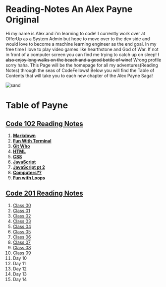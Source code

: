 # **Reading-Notes** An Alex Payne Original 

Hi my name is Alex and i'm learning to code! I currently work over at OfferUp as a System Admin but hope to move over to the dev side and would love to become a machine learning engineer as the end goal. In my free time I love to play video games like hearthstone and God of War. If not in front of a computer screen you can find me trying to catch up on sleep! ~~I also enjoy long walks on the beach and a good bottle of wine!~~ Wrong profile sorry haha. This Page will be the homepage for all my adventures(Reading Notes\) through the seas of CodeFellows! Below you will find the Table of Contents that will take you to each new chapter of the Alex Payne Saga! 


![sand](https://user-images.githubusercontent.com/81712870/114113655-04eaa380-9894-11eb-96e0-be4bc596e323.jpg)


# **Table of Payne**

## [**Code 102 Reading Notes**](/102/102homepage.md)
  1. [**Markdown**](/102/Markdown.md)  
  2. [**Fun With Terminal**](/102/Terminal.md)
  3. [**Git Who**](/102/Git.md)
  4. [**HTML**](/102/HTML.md)
  5. [**CSS**](/102/css.md)
  6. [**JavaScript**](/102/javascript.md)
  7. [**JavaScript pt 2**](/102/yonkojavascript.md)
  8. [**Computers??**](/102/howcomputerwork.md)
  9. [**Fun with Loops**](/102/yonkojavascript3.md)  
 
## [**Code 201 Reading Notes**](/201/201homepage.md)
  1. [Class 00](/201/class-01.md)
  2. [Class 01](/201/class-02.md)
  3. [Class 02](/201/class-03.md)
  4. [Class 03](/201/class-04.md)
  5. [Class 04](/201/class-05.md)
  6. [Class 05](/201/class-06.md)
  7. [Class 06](/201/class-07.md)
  8. [Class 07](/201/class-08.md)
  9. [Class 08](/201/class-09.md)
  10. [Class 09](/201/class-10.md)
  11. Day 10
  12. Day 11
  13. Day 12
  14. Day 13
  15. Day 14
<!-- DrP E-Sign Up, Up, Down, Down, Left, Right, Left, Right, B, A, Start -->
